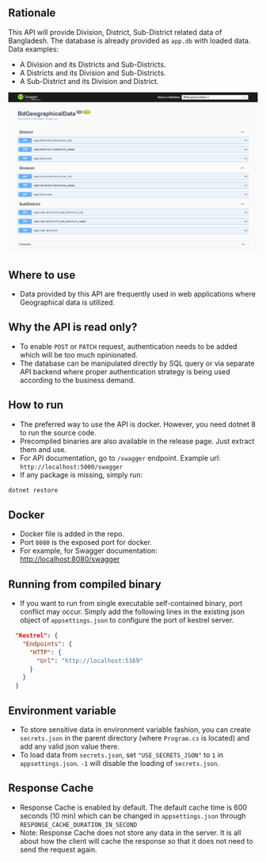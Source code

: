 ## Rationale

This API will provide Division, District, Sub-District related data of Bangladesh. The database is already provided as `app.db` with loaded data. Data examples:

- A Division and its Districts and Sub-Districts.
- A Districts and its Division and Sub-Districts.
- A Sub-District and its Division and District.

![Screenshot of swagger doc](api.png)

## Where to use

- Data provided by this API are frequently used in web applications where Geographical data is utilized.

## Why the API is read only?

- To enable `POST` or `PATCH` request, authentication needs to be added which will be too much opinionated.
- The database can be manipulated directly by SQL query or via separate API backend where proper authentication strategy is being used according to the business demand.

## How to run

- The preferred way to use the API is docker. However, you need dotnet 8 to run the source code.
- Precompiled binaries are also available in the release page. Just extract them and use.
- For API documentation, go to `/swagger` endpoint. Example url: `http://localhost:5000/swagger`
- If any package is missing, simply run:

```bash
dotnet restore
```

## Docker

- Docker file is added in the repo.
- Port `8080` is the exposed port for docker.
- For example, for Swagger documentation: [http://localhost:8080/swagger](http://localhost:8080/swagger)

## Running from compiled binary

- If you want to run from single executable self-contained binary, port conflict may occur. Simply add the following lines in the existing json object of `appsettings.json` to configure the port of kestrel server.

```json
  "Kestrel": {
    "Endpoints": {
      "HTTP": {
        "Url": "http://localhost:5169"
      }
    }
  }
```

## Environment variable

- To store sensitive data in environment variable fashion, you can create `secrets.json` in the parent directory (where `Program.cs` is located) and add any valid json value there.
- To load data from `secrets.json`, set `"USE_SECRETS_JSON"` to `1` in `appsettings.json`. `-1` will disable the loading of `secrets.json`.

## Response Cache
- Response Cache is enabled by default. The default cache time is 600 seconds (10 min) which can be changed in `appsettings.json` through `RESPONSE_CACHE_DURATION_IN_SECOND` 
- Note: Response Cache does not store any data in the server. It is all about how the client will cache the response so that it does not need to send the request again.